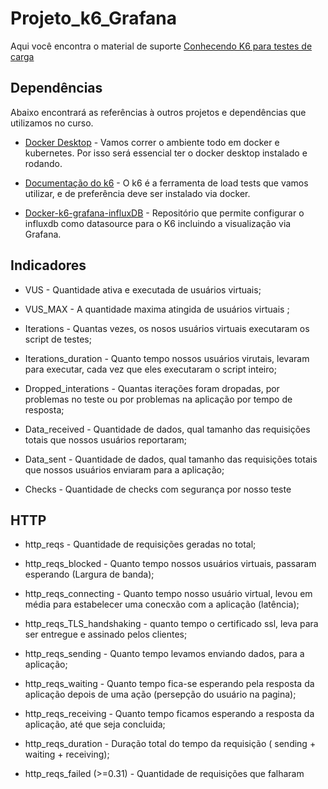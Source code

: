 # Projeto_k6_Grafana
 
Aqui você encontra o material de suporte [Conhecendo K6 para testes de carga](https://github.com/jhonnyrobert/Projeto_k6_Grafana/blob/main/Doc/k6%20-%20tech.pdf)
## Dependências
Abaixo encontrará as referências à outros projetos e dependências que utilizamos no curso. 

* [Docker Desktop](https://www.docker.com/products/docker-desktop) - Vamos correr o ambiente todo em docker e kubernetes. Por isso será essencial ter o docker desktop instalado e rodando.

* [Documentação do k6](https://k6.io/docs/getting-started/installation/#docker) - O k6 é a ferramenta de load tests que vamos utilizar, e de preferência deve ser instalado via docker. 

* [Docker-k6-grafana-influxDB](https://github.com/luketn/docker-k6-grafana-influxdb) - Repositório que permite configurar o influxdb como datasource para o K6 incluindo a visualização via Grafana.

## Indicadores

* VUS -
Quantidade ativa e executada de usuários virtuais;
* VUS_MAX -
A quantidade maxima atingida de usuários virtuais ;
       
* Iterations -
Quantas vezes, os nosos usuários virtuais executaram os script de testes;
      
* Iterations_duration -
Quanto tempo nossos usuários virutais, levaram para executar, cada vez que eles executaram o script inteiro;
     
* Dropped_interations - 
Quantas iterações foram dropadas, por problemas no teste ou por problemas na aplicação por tempo de resposta;
      
* Data_received -
Quantidade de dados, qual tamanho das requisições totais que nossos usuários reportaram;
 
* Data_sent - 
Quantidade de dados, qual tamanho das requisições totais que nossos usuários enviaram para a aplicação;
 
* Checks - 
Quantidade de checks com segurança por nosso teste

## HTTP
* http_reqs -
Quantidade de requisições geradas no total;
 
* http_reqs_blocked -
Quanto tempo nossos usuários virtuais, passaram esperando (Largura de banda);
       
* http_reqs_connecting - 
Quanto tempo nosso usuário virtual, levou em média para estabelecer uma conecxão com a aplicação (latência);
      
* http_reqs_TLS_handshaking -
quanto tempo o certificado ssl, leva para ser entregue e assinado pelos clientes;
     
* http_reqs_sending -
Quanto tempo levamos enviando dados, para a aplicação;
      
* http_reqs_waiting -
Quanto tempo fica-se esperando pela resposta da aplicação depois de uma ação (persepção do usuário na pagina);
 
* http_reqs_receiving -
Quanto tempo ficamos esperando a resposta da aplicação, até que seja concluida;

* http_reqs_duration -
Duração total do tempo da requisição ( sending + waiting + receiving);

* http_reqs_failed (>=0.31) - 
Quantidade de requisições que falharam


